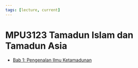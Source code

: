 ```yaml
---
tags: [lecture, current]
---
```


# MPU3123 Tamadun Islam dan Tamadun Asia

- [Bab 1: Pengenalan Ilmu Ketamadunan](202308072125.md)

